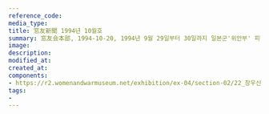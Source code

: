 ```yaml
---
reference_code:
media_type:
title: 窓友新聞 1994년 10월호
summary: 窓友会本部, 1994-10-20, 1994년 9월 29일부터 30일까지 일본군'위안부' 피해자 김학순과 황금주, 강순애, 가네다 기미코 등이 일본 국회 앞에서 전후보상을 촉구하며 33시간 동안 단식투쟁을 벌였다. 구리하라 께이꼬가 이를 취재하여 1면에 실었다.  
image:
description:
modified_at:
created_at:
components:
- https://r2.womenandwarmuseum.net/exhibition/ex-04/section-02/22_창우신문%201994년%2010월호.JPG
tags:
-
---
```

